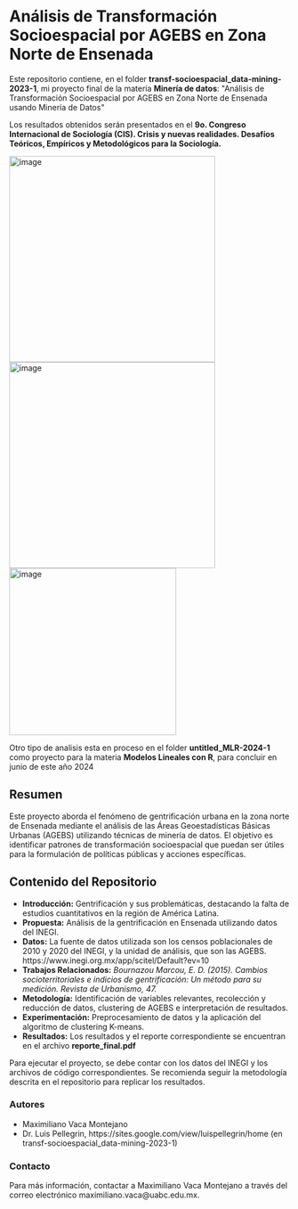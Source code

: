<h1>Análisis de Transformación Socioespacial por AGEBS en Zona Norte de Ensenada</h1>
<p>Este repositorio contiene, en el folder <b>transf-socioespacial_data-mining-2023-1</b>, mi proyecto final de la materia <b>Minería de datos</b>: "Análisis de Transformación Socioespacial por AGEBS en Zona Norte de Ensenada usando Minería de Datos"</p>

<p>Los resultados obtenidos serán presentados en el <b>9o. Congreso Internacional de Sociología (CIS). Crisis y nuevas realidades. Desafíos Teóricos, Empíricos y Metodológicos para la Sociología.</b> </p>

<img src="https://github.com/MaximilianoVM/AGEBS-Ensenada/assets/100452591/f169d4bc-f2ed-47d9-a2c3-521207483280" alt="image" height="370">

<img src="https://github.com/MaximilianoVM/AGEBS-Ensenada/assets/100452591/767bb7c0-2fa5-4fda-9df7-43d587e0ab22" alt="image" height="370">

<img src="https://github.com/MaximilianoVM/AGEBS-Ensenada/assets/100452591/b75fd9ec-26df-4f66-b834-35a564556d07" alt="image" height="300">


<p>Otro tipo de analisis esta en proceso en el folder <b>untitled_MLR-2024-1</b> como proyecto para la materia <b>Modelos Lineales con R</b>, para concluir en junio de este año 2024</p>

<h2>Resumen</h2>
<p>Este proyecto aborda el fenómeno de gentrificación urbana en la zona norte de Ensenada mediante el análisis de las Áreas Geoestadísticas Básicas Urbanas (AGEBS) utilizando técnicas de minería de datos. El objetivo es identificar patrones de transformación socioespacial que puedan ser útiles para la formulación de políticas públicas y acciones específicas.</p>



<h2>Contenido del Repositorio</h2>
<ul>
  <li><strong>Introducción:</strong> Gentrificación y sus problemáticas, destacando la falta de estudios cuantitativos en la región de América Latina.</li>
  <li><strong>Propuesta:</strong> Análisis de la gentrificación en Ensenada utilizando datos del INEGI.</li>
  <li><strong>Datos:</strong> La fuente de datos utilizada son los censos poblacionales de 2010 y 2020 del INEGI, y la unidad de análisis, que son las AGEBS. https://www.inegi.org.mx/app/scitel/Default?ev=10</li>
  <li><strong>Trabajos Relacionados:</strong> <i>Bournazou Marcou, E. D. (2015). Cambios socioterritoriales e indicios de gentrificación: Un método para su medición. Revista de Urbanismo, 47. </i></li>
  <li><strong>Metodología:</strong> Identificación de variables relevantes, recolección y reducción de datos, clustering de AGEBS e interpretación de resultados.</li>
  <li><strong>Experimentación:</strong> Preprocesamiento de datos y la aplicación del algoritmo de clustering K-means.</li>
  <li><strong>Resultados:</strong> Los resultados y el reporte correspondiente se encuentran en el archivo <b>reporte_final.pdf</b></li>
</ul>

<p>Para ejecutar el proyecto, se debe contar con los datos del INEGI y los archivos de código correspondientes. Se recomienda seguir la metodología descrita en el repositorio para replicar los resultados.</p>

<h3>Autores</h3>
<ul>
  <li>Maximiliano Vaca Montejano</li>
  <li>Dr. Luis Pellegrin, https://sites.google.com/view/luispellegrin/home (en transf-socioespacial_data-mining-2023-1)</li>
</ul>
<h3>Contacto</h3>
<p>Para más información, contactar a Maximiliano Vaca Montejano a través del correo electrónico maximiliano.vaca@uabc.edu.mx.</p>
